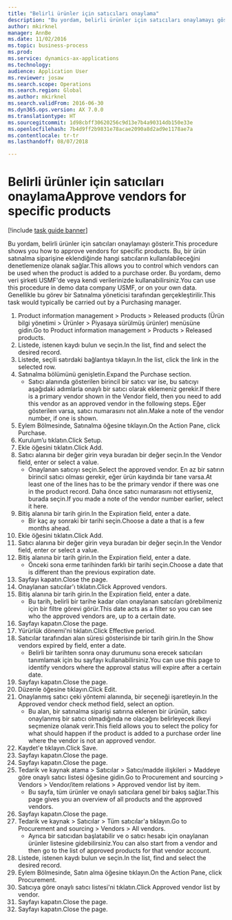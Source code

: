 ```yaml
--- 
title: "Belirli ürünler için satıcıları onaylama"
description: "Bu yordam, belirli ürünler için satıcıları onaylamayı gösterir."
author: mkirknel
manager: AnnBe
ms.date: 11/02/2016
ms.topic: business-process
ms.prod: 
ms.service: dynamics-ax-applications
ms.technology: 
audience: Application User
ms.reviewer: josaw
ms.search.scope: Operations
ms.search.region: Global
ms.author: mkirknel
ms.search.validFrom: 2016-06-30
ms.dyn365.ops.version: AX 7.0.0
ms.translationtype: HT
ms.sourcegitcommit: 1d98cbff30620256c9d13e7b4a90314db150e33e
ms.openlocfilehash: 7b4d9ff2b9831e78acae2090a8d2ad9e1178ae7a
ms.contentlocale: tr-tr
ms.lasthandoff: 08/07/2018

---
```

# <a name="approve-vendors-for-specific-products"></a><span data-ttu-id="9c27e-103">Belirli ürünler için satıcıları onaylama</span><span class="sxs-lookup"><span data-stu-id="9c27e-103">Approve vendors for specific products</span></span>

[!include [task guide banner](../../includes/task-guide-banner.md)]

<span data-ttu-id="9c27e-104">Bu yordam, belirli ürünler için satıcıları onaylamayı gösterir.</span><span class="sxs-lookup"><span data-stu-id="9c27e-104">This procedure shows you how to approve vendors for specific products.</span></span> <span data-ttu-id="9c27e-105">Bu, bir ürün satınalma siparişine eklendiğinde hangi satıcıların kullanılabileceğini denetlemenize olanak sağlar.</span><span class="sxs-lookup"><span data-stu-id="9c27e-105">This allows you to control which vendors can be used when the product is added to a purchase order.</span></span> <span data-ttu-id="9c27e-106">Bu yordamı, demo veri şirketi USMF'de veya kendi verilerinizde kullanabilirsiniz.</span><span class="sxs-lookup"><span data-stu-id="9c27e-106">You can use this procedure in demo data company USMF, or on your own data.</span></span> <span data-ttu-id="9c27e-107">Genellikle bu görev bir Satınalma yöneticisi tarafından gerçekleştirilir.</span><span class="sxs-lookup"><span data-stu-id="9c27e-107">This task would typically be carried out by a Purchasing manager.</span></span>

1. <span data-ttu-id="9c27e-108">Product information management > Products > Released products (Ürün bilgi yönetimi > Ürünler > Piyasaya sürülmüş ürünler) menüsüne gidin.</span><span class="sxs-lookup"><span data-stu-id="9c27e-108">Go to Product information management > Products > Released products.</span></span>
2. <span data-ttu-id="9c27e-109">Listede, istenen kaydı bulun ve seçin.</span><span class="sxs-lookup"><span data-stu-id="9c27e-109">In the list, find and select the desired record.</span></span>
3. <span data-ttu-id="9c27e-110">Listede, seçili satırdaki bağlantıya tıklayın.</span><span class="sxs-lookup"><span data-stu-id="9c27e-110">In the list, click the link in the selected row.</span></span>
4. <span data-ttu-id="9c27e-111">Satınalma bölümünü genişletin.</span><span class="sxs-lookup"><span data-stu-id="9c27e-111">Expand the Purchase section.</span></span>
    * <span data-ttu-id="9c27e-112">Satıcı alanında gösterilen birincil bir satıcı var ise, bu satıcıyı aşağıdaki adımlarla onaylı bir satıcı olarak eklemeniz gerekir.</span><span class="sxs-lookup"><span data-stu-id="9c27e-112">If there is a primary vendor shown in the Vendor field, then you need to add this vendor as an approved vendor in the following steps.</span></span> <span data-ttu-id="9c27e-113">Eğer gösterilen varsa, satıcı numarasını not alın.</span><span class="sxs-lookup"><span data-stu-id="9c27e-113">Make a note of the vendor number, if one is shown.</span></span>  
5. <span data-ttu-id="9c27e-114">Eylem Bölmesinde, Satınalma öğesine tıklayın.</span><span class="sxs-lookup"><span data-stu-id="9c27e-114">On the Action Pane, click Purchase.</span></span>
6. <span data-ttu-id="9c27e-115">Kurulum’u tıklatın.</span><span class="sxs-lookup"><span data-stu-id="9c27e-115">Click Setup.</span></span>
7. <span data-ttu-id="9c27e-116">Ekle öğesini tıklatın.</span><span class="sxs-lookup"><span data-stu-id="9c27e-116">Click Add.</span></span>
8. <span data-ttu-id="9c27e-117">Satıcı alanına bir değer girin veya buradan bir değer seçin.</span><span class="sxs-lookup"><span data-stu-id="9c27e-117">In the Vendor field, enter or select a value.</span></span>
    * <span data-ttu-id="9c27e-118">Onaylanan satıcıyı seçin.</span><span class="sxs-lookup"><span data-stu-id="9c27e-118">Select the approved vendor.</span></span> <span data-ttu-id="9c27e-119">En az bir satırın birincil satıcı olması gerekir, eğer ürün kaydında bir tane varsa.</span><span class="sxs-lookup"><span data-stu-id="9c27e-119">At least one of the lines has to be the primary vendor if there was one in the product record.</span></span> <span data-ttu-id="9c27e-120">Daha önce satıcı numarasını not ettiyseniz, burada seçin.</span><span class="sxs-lookup"><span data-stu-id="9c27e-120">If you made a note of the vendor number earlier, select it here.</span></span>  
9. <span data-ttu-id="9c27e-121">Bitiş alanına bir tarih girin.</span><span class="sxs-lookup"><span data-stu-id="9c27e-121">In the Expiration field, enter a date.</span></span>
    * <span data-ttu-id="9c27e-122">Bir kaç ay sonraki bir tarihi seçin.</span><span class="sxs-lookup"><span data-stu-id="9c27e-122">Choose a date a that is a few months ahead.</span></span>  
10. <span data-ttu-id="9c27e-123">Ekle öğesini tıklatın.</span><span class="sxs-lookup"><span data-stu-id="9c27e-123">Click Add.</span></span>
11. <span data-ttu-id="9c27e-124">Satıcı alanına bir değer girin veya buradan bir değer seçin.</span><span class="sxs-lookup"><span data-stu-id="9c27e-124">In the Vendor field, enter or select a value.</span></span>
12. <span data-ttu-id="9c27e-125">Bitiş alanına bir tarih girin.</span><span class="sxs-lookup"><span data-stu-id="9c27e-125">In the Expiration field, enter a date.</span></span>
    * <span data-ttu-id="9c27e-126">Önceki sona erme tarihinden farklı bir tarihi seçin.</span><span class="sxs-lookup"><span data-stu-id="9c27e-126">Choose a date that is different than the previous expiration date.</span></span>  
13. <span data-ttu-id="9c27e-127">Sayfayı kapatın.</span><span class="sxs-lookup"><span data-stu-id="9c27e-127">Close the page.</span></span>
14. <span data-ttu-id="9c27e-128">Onaylanan satıcılar'ı tıklatın.</span><span class="sxs-lookup"><span data-stu-id="9c27e-128">Click Approved vendors.</span></span>
15. <span data-ttu-id="9c27e-129">Bitiş alanına bir tarih girin.</span><span class="sxs-lookup"><span data-stu-id="9c27e-129">In the Expiration field, enter a date.</span></span>
    * <span data-ttu-id="9c27e-130">Bu tarih, belirli bir tarihe kadar olan onaylanan satıcıları görebilmeniz için bir filtre görevi görür.</span><span class="sxs-lookup"><span data-stu-id="9c27e-130">This date acts as a filter so you can see who the approved vendors are, up to a certain date.</span></span>  
16. <span data-ttu-id="9c27e-131">Sayfayı kapatın.</span><span class="sxs-lookup"><span data-stu-id="9c27e-131">Close the page.</span></span>
17. <span data-ttu-id="9c27e-132">Yürürlük dönemi'ni tıklatın.</span><span class="sxs-lookup"><span data-stu-id="9c27e-132">Click Effective period.</span></span>
18. <span data-ttu-id="9c27e-133">Satıcılar tarafından alan süresi gösterisinde bir tarih girin.</span><span class="sxs-lookup"><span data-stu-id="9c27e-133">In the Show vendors expired by field, enter a date.</span></span>
    * <span data-ttu-id="9c27e-134">Belirli bir tarihten sonra onay durumunu sona erecek satıcıları tanımlamak için bu sayfayı kullanabilirsiniz.</span><span class="sxs-lookup"><span data-stu-id="9c27e-134">You can use this page to identify vendors where the approval status will expire after a certain date.</span></span>  
19. <span data-ttu-id="9c27e-135">Sayfayı kapatın.</span><span class="sxs-lookup"><span data-stu-id="9c27e-135">Close the page.</span></span>
20. <span data-ttu-id="9c27e-136">Düzenle öğesine tıklayın.</span><span class="sxs-lookup"><span data-stu-id="9c27e-136">Click Edit.</span></span>
21. <span data-ttu-id="9c27e-137">Onaylanmış satıcı çeki yöntemi alanında, bir seçeneği işaretleyin.</span><span class="sxs-lookup"><span data-stu-id="9c27e-137">In the Approved vendor check method field, select an option.</span></span>
    * <span data-ttu-id="9c27e-138">Bu alan, bir satınalma siparişi satırına eklenen bir ürünün, satıcı onaylanmış bir satıcı olmadığında ne olacağını belirleyecek ilkeyi seçmenize olanak verir.</span><span class="sxs-lookup"><span data-stu-id="9c27e-138">This field allows you to select the policy for what should happen if the product is added to a purchase order line where the vendor is not an approved vendor.</span></span>  
22. <span data-ttu-id="9c27e-139">Kaydet'e tıklayın.</span><span class="sxs-lookup"><span data-stu-id="9c27e-139">Click Save.</span></span>
23. <span data-ttu-id="9c27e-140">Sayfayı kapatın.</span><span class="sxs-lookup"><span data-stu-id="9c27e-140">Close the page.</span></span>
24. <span data-ttu-id="9c27e-141">Sayfayı kapatın.</span><span class="sxs-lookup"><span data-stu-id="9c27e-141">Close the page.</span></span>
25. <span data-ttu-id="9c27e-142">Tedarik ve kaynak atama > Satıcılar > Satıcı/madde ilişkileri > Maddeye göre onaylı satıcı listesi öğesine gidin.</span><span class="sxs-lookup"><span data-stu-id="9c27e-142">Go to Procurement and sourcing > Vendors > Vendor/item relations > Approved vendor list by item.</span></span>
    * <span data-ttu-id="9c27e-143">Bu sayfa, tüm ürünler ve onaylı satıcılara genel bir bakış sağlar.</span><span class="sxs-lookup"><span data-stu-id="9c27e-143">This page gives you an overview of all products and the approved vendors.</span></span>  
26. <span data-ttu-id="9c27e-144">Sayfayı kapatın.</span><span class="sxs-lookup"><span data-stu-id="9c27e-144">Close the page.</span></span>
27. <span data-ttu-id="9c27e-145">Tedarik ve kaynak > Satıcılar > Tüm satıcılar'a tıklayın.</span><span class="sxs-lookup"><span data-stu-id="9c27e-145">Go to Procurement and sourcing > Vendors > All vendors.</span></span>
    * <span data-ttu-id="9c27e-146">Ayrıca bir satıcıdan başlatabilir ve o satıcı hesabı için onaylanan ürünler listesine gidebilirsiniz.</span><span class="sxs-lookup"><span data-stu-id="9c27e-146">You can also start from a vendor and then go to the list of approved products for that vendor account.</span></span>  
28. <span data-ttu-id="9c27e-147">Listede, istenen kaydı bulun ve seçin.</span><span class="sxs-lookup"><span data-stu-id="9c27e-147">In the list, find and select the desired record.</span></span>
29. <span data-ttu-id="9c27e-148">Eylem Bölmesinde, Satın alma öğesine tıklayın.</span><span class="sxs-lookup"><span data-stu-id="9c27e-148">On the Action Pane, click Procurement.</span></span>
30. <span data-ttu-id="9c27e-149">Satıcıya göre onaylı satıcı listesi'ni tıklatın.</span><span class="sxs-lookup"><span data-stu-id="9c27e-149">Click Approved vendor list by vendor.</span></span>
31. <span data-ttu-id="9c27e-150">Sayfayı kapatın.</span><span class="sxs-lookup"><span data-stu-id="9c27e-150">Close the page.</span></span>
32. <span data-ttu-id="9c27e-151">Sayfayı kapatın.</span><span class="sxs-lookup"><span data-stu-id="9c27e-151">Close the page.</span></span>



